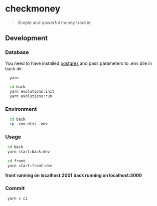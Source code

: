 # checkmoney

> Simple and powerful money tracker.

## Development

### Database

You need to have installed [postgres](https://www.postgresql.org) and pass parameters to .env dile in back dir.

```sh
  yarn
  
  cd back
  yarn evolutions:init
  yarn evolutions:run
```

### Environment

```sh
  cd back
  cp .env.dist .env
```

### Usage

```sh
 cd back
 yarn start:back:dev
 
 cd front
 yarn start:front:dev
```

**front running on localhost:3001**
**back running on localhost:3000**

### Commit

```sh
 yarn s cz
```
